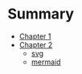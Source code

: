 # Summary

- [Chapter 1](./chapter_1.md)
- [Chapter 2](./chapter_2/0_abstract.md)
    - [svg](./chapter_2/1_svg.md)
    - [mermaid](./chapter_2/2_mermaid.md)
